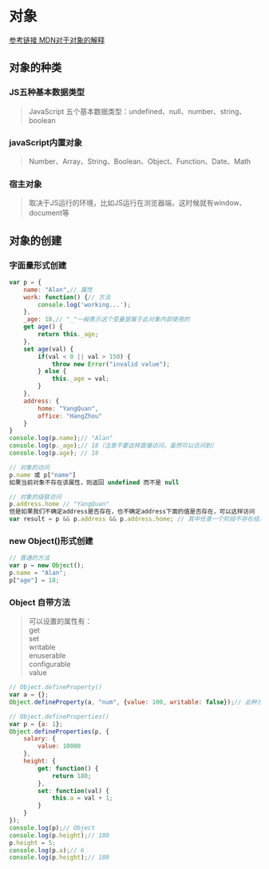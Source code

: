 # 对象
[参考链接 MDN对于对象的解释](https://developer.mozilla.org/zh-CN/docs/Web/JavaScript/Guide/Working_with_Objects)
## 对象的种类
### JS五种基本数据类型
> JavaScript 五个基本数据类型：undefined、null、number、string、boolean
### javaScript内置对象
> Number、Array、String、Boolean、Object、Function、Date、Math
### 宿主对象
> 取决于JS运行的环境，比如JS运行在浏览器端，这时候就有window、document等

## 对象的创建
### 字面量形式创建
```js
var p = {
    name: "Alan",// 属性
    work: function() {// 方法
        console.log('working...');
    },
    _age: 18,// "_"一般表示这个变量是属于此对象内部使用的
    get age() {
        return this._age;
    },
    set age(val) {
        if(val < 0 || val > 150) {
            throw new Error("invalid value");
        } else {
            this._age = val;
        }
    },
    address: {
        home: "YangQuan",
        office: "HangZhou"
    }
}
console.log(p.name);// "Alan"
console.log(p._age);// 18（注意不要这样直接访问，虽然可以访问到）
console.log(p.age); // 18

// 对象的访问
p.name 或 p["name"]
如果当前对象不存在该属性，则返回 undefined 而不是 null

// 对象的级联访问
p.address.home // "YangQuan"
但是如果我们不确定address是否存在，也不确定address下面的值是否存在，可以这样访问
var result = p && p.address && p.address.home; // 其中任意一个阶段不存在结果为 null
```

### new Object()形式创建
```js
// 普通的方法
var p = new Object();
p.name = "Alan";
p["age"] = 18;
```

### Object 自带方法
> 可以设置的属性有：  
> get  
> set  
> writable  
> enuserable  
> configurable  
> value  
```js
// Object.defineProperty()
var a = {};
Object.defineProperty(a, "num", {value: 100, writable: false});// 此种方法定义了一个对象a，拥有不可写属性num，值为100 (注意writable属性默认为false)
```

```js
// Object.defineProperties()
var p = {a: 1};
Object.defineProperties(p, {
    salary: {
        value: 10000
    },
    height: {
        get: function() {
            return 180;
        },
        set: function(val) {
            this.a = val + 1;
        }
    }
});
console.log(p);// Object
console.log(p.height);// 180
p.height = 5;
console.log(p.a);// 6
console.log(p.height);// 180
```

